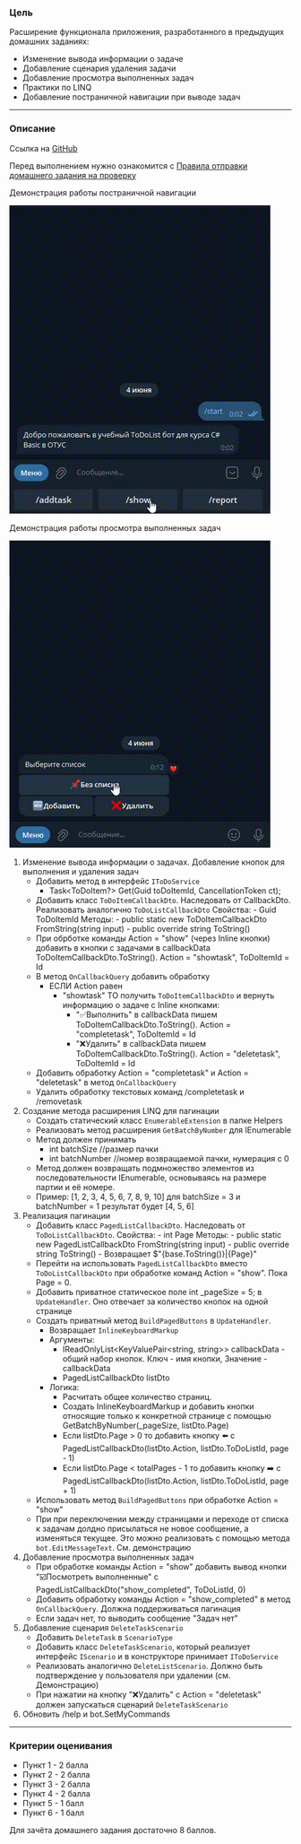 ### Цель
    
Расширение функционала приложения, разработанного в предыдущих домашних заданиях:

- Изменение вывода информации о задаче
- Добавление сценария удаления задачи
- Добавление просмотра выполненных задач
- Практики по LINQ
- Добавление постраничной навигации при выводе задач

---

### Описание

Ссылка на [GitHub](https://github.com/OTUS-NET/C-Sharp-Basic/blob/main/Homeworks/12%20%D0%9F%D0%BE%D1%81%D1%82%D1%80%D0%B0%D0%BD%D0%B8%D1%87%D0%BD%D0%B0%D1%8F%20%D0%BD%D0%B0%D0%B2%D0%B8%D0%B3%D0%B0%D1%86%D0%B8%D1%8F/Task.md)

Перед выполнением нужно ознакомится с [Правила отправки домашнего задания на проверку](https://github.com/OTUS-NET/C-Sharp-Basic/blob/main/Homeworks/README.md)

Демонстрация работы постраничной навигации

![Демо](Demo12_Paging.gif)

Демонстрация работы просмотра выполненных задач

![Демо](Demo12_Completed.gif)

1. Изменение вывода информации о задачах. Добавление кнопок для выполнения и удаления задач
    - Добавить метод в интерфейс `IToDoService`
        - Task<ToDoItem?> Get(Guid toDoItemId, CancellationToken ct);
    - Добавить класс `ToDoItemCallbackDto`. Наследовать от CallbackDto. Реализовать аналогично `ToDoListCallbackDto`
            Свойства:
                -  Guid ToDoItemId
            Методы:
                - public static new ToDoItemCallbackDto FromString(string input)
                - public override string ToString()
    - При обрботке команды Action = "show" (через Inline кнопки) добавить в кнопки с задачами в callbackData ToDoItemCallbackDto.ToString(). Action = "showtask", ToDoItemId = Id
    - В метод `OnCallbackQuery` добавить обработку
        - ЕСЛИ Action равен
            - "showtask" TO получить `ToDoItemCallbackDto` и вернуть информацию о задаче с Inline кнопками:
                - "✅Выполнить" в callbackData пишем ToDoItemCallbackDto.ToString(). Action = "completetask", ToDoItemId = Id
                - "❌Удалить" в callbackData пишем ToDoItemCallbackDto.ToString(). Action = "deletetask", ToDoItemId = Id
    - Добавить обработку Action = "completetask" и Action = "deletetask" в метод `OnCallbackQuery`
    - Удалить обработку текстовых команд /completetask и /removetask
2. Создание метода расширения LINQ для пагинации
    - Создать статический класс `EnumerableExtension` в папке Helpers
    - Реализовать метод расширения `GetBatchByNumber` для IEnumerable<TSource>
    - Метод должен принимать 
        - int batchSize //размер пачки
        - int batchNumber //номер возвращаемой пачки, нумерация с 0 
    - Метод должен возвращать подмножество элементов из последовательности IEnumerable<TSource>, основываясь на размере партии и её номере.
    - Пример: [1, 2, 3, 4, 5, 6, 7, 8, 9, 10] для batchSize = 3 и batchNumber = 1 результат будет [4, 5, 6]
3. Реализация пагинации
    - Добавить класс `PagedListCallbackDto`. Наследовать от `ToDoListCallbackDto`.
            Свойства:
                - int Page 
            Методы:
                - public static new PagedListCallbackDto FromString(string input)
                - public override string ToString() - Возвращает $"{base.ToString()}|{Page}"
    - Перейти на использовать `PagedListCallbackDto` вместо `ToDoListCallbackDto` при обработке команд Action = "show". Пока Page = 0.
    - Добавить приватное статическое поле int _pageSize = 5; в `UpdateHandler`. Оно отвечает за количество кнопок на одной странице
    - Создать приватный метод `BuildPagedButtons` в `UpdateHandler`. 
        - Возвращает `InlineKeyboardMarkup`
        - Аргументы:
            - IReadOnlyList<KeyValuePair<string, string>> callbackData - общий набор кнопок. Ключ - имя кнопки, Значение - callbackData
            - PagedListCallbackDto listDto
        - Логика:
            - Расчитать общее количество страниц.
            - Создать InlineKeyboardMarkup и добавить кнопки относящие только к конкретной странице с помощью GetBatchByNumber(_pageSize, listDto.Page)
            - Если listDto.Page > 0 то добавить кнопку ⬅️ с PagedListCallbackDto(listDto.Action, listDto.ToDoListId, page - 1)
            - Если listDto.Page < totalPages - 1 то добавить кнопку ➡️ с PagedListCallbackDto(listDto.Action, listDto.ToDoListId, page + 1)
    - Использовать метод `BuildPagedButtons` при обработке Action = "show"
    - При при переключении между страницами и переходе от списка к задачам долдно присылаться не новое сообщение, а изменяться текущее. Это можно реализовать с помощью метода `bot.EditMessageText`. См. демонстрацию
4. Добавление просмотра выполненных задач
    - При обработке команды Action = "show" добавить вывод кнопки "☑️Посмотреть выполненные" с PagedListCallbackDto("show_completed", ToDoListId, 0)
    - Добавить обработку команды Action = "show_completed" в метод `OnCallbackQuery`. Должна поддерживаться пагинация
    - Если задач нет, то выводить сообщение "Задач нет"
5. Добавление сценария `DeleteTaskScenario`
    - Добавить `DeleteTask` в `ScenarioType`
    - Добавить класс `DeleteTaskScenario`, который реализует интерфейс `IScenario` и в конструкторе принимает `IToDoService`
    - Реализовать аналогично `DeleteListScenario`. Должно быть подтверждение у пользователя при удалении (см. Демонстрацию)
    - При нажатии на кнопку "❌Удалить" c Action = "deletetask" должен запускаться сценарий `DeleteTaskScenario`
6. Обновить /help и bot.SetMyCommands

---

### Критерии оценивания

- Пункт 1 - 2 балла
- Пункт 2 - 2 балла
- Пункт 3 - 2 балла
- Пункт 4 - 2 балла
- Пункт 5 - 1 балл
- Пункт 6 - 1 балл

Для зачёта домашнего задания достаточно 8 баллов.